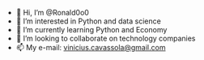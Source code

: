 - 👋 Hi, I’m @Ronald0o0
- 👀 I’m interested in Python and data science
- 🌱 I’m currently learning Python and Economy
- 💞️ I’m looking to collaborate on technology companies
- 📫 My e-mail: vinicius.cavassola@gmail.com

<!---
Ronald0o0/Ronald0o0 is a ✨ special ✨ repository because its `README.md` (this file) appears on your GitHub profile.
You can click the Preview link to take a look at your changes.
--->
